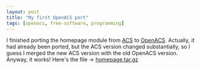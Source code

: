 ```yaml
---
layout: post
title: "My first OpenACS port"
tags: [openacs, free-software, programming]
---
```


I finished porting the homepage module from [ACS](http://en.wikipedia.org/wiki/ArsDigita) to [OpenACS](http://openacs.org/). Actually, it had already been ported, but the ACS version changed substantially, so I guess I merged the new ACS version with the old OpenACS version. Anyway, it works! Here's the file -> [homepage.tar.gz](http://kurup.org/files/homepage.tar.gz)
